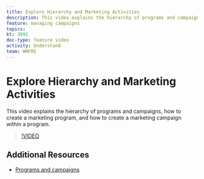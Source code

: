 ```yaml
---
title: Explore Hierarchy and Marketing Activities
description: This video explains the hierarchy of programs and campaigns in Adobe Campaign Standard (ACS), how to create a marketing program, and how to create a marketing campaign within a program.
feature: managing campaigns
topics: 
kt: 3892
doc-type: feature video
activity: Understand
team: WWFRE
---
```


# Explore Hierarchy and Marketing Activities

 This video explains the hierarchy of programs and campaigns, how to create a marketing program, and how to create a marketing campaign within a program.

>[!VIDEO](https://video.tv.adobe.com/v/18465?quality=12)

## Additional Resources

* [Programs and campaigns](https://helpx.adobe.com/campaign/standard/start/using/programs-and-campaigns.html)
